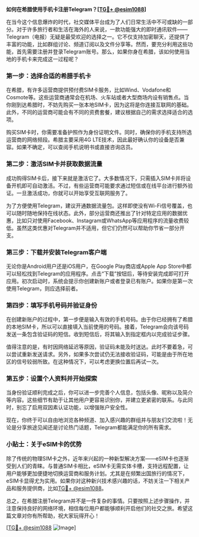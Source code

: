 **如何在希腊使用手机卡注册Telegram？[[TG💪+ @esim1088](https://t.me/s/esim1088)]**

在当今这个信息爆炸的时代，社交媒体平台成为了人们日常生活中不可或缺的一部分。对于许多旅行者和生活在海外的人来说，一款功能强大的即时通讯软件——Telegram（电报）无疑是最受欢迎的选择之一。它不仅支持加密聊天，还提供了丰富的功能，比如群组讨论、频道订阅以及文件分享等。然而，要充分利用这些功能，首先需要注册并登录Telegram账号。那么，如果你身在希腊，该如何使用当地的手机卡来完成这一过程呢？

### 第一步：选择合适的希腊手机卡

在希腊，有许多运营商提供预付费SIM卡服务，比如Wind、Vodafone和Cosmote等。这些运营商通常会在机场、火车站或者大型商场内设有销售点。当你刚到达希腊时，不妨先购买一张本地SIM卡，因为这将是你连接互联网的基础。此外，不同的运营商可能会有不同的资费套餐，建议根据自己的需求选择适合的选项。

购买SIM卡时，你需要准备护照作为身份证明文件。同时，确保你的手机支持所选运营商的网络频段。希腊主要采用4G LTE技术，因此最好确认你的设备是否兼容。如果不确定，可以查阅手机说明书或直接咨询店员。

### 第二步：激活SIM卡并获取数据流量

成功购得SIM卡后，接下来就是激活它了。大多数情况下，只需插入SIM卡并将设备开机即可自动激活。不过，有些运营商可能要求通过短信或在线平台进行额外验证。一旦激活成功，你就可以开始享受互联网服务了。

为了方便使用Telegram，建议开通数据流量包。这样即使没有Wi-Fi信号覆盖，也可以随时随地保持在线状态。此外，部分运营商还推出了针对特定应用的数据优惠，比如只对使用Facebook、Instagram或WhatsApp等应用程序的流量收费较低。虽然这类优惠对Telegram并不适用，但它们仍然可以帮助你节省一部分开支。

### 第三步：下载并安装Telegram客户端

无论你是Android用户还是iOS用户，在Google Play商店或Apple App Store中都可以轻松找到Telegram的应用程序。点击“下载”按钮后，等待安装完成即可打开应用。初次启动时，系统会提示你创建新账户或者登录已有账户。如果你是第一次使用Telegram，则应选择前者。

### 第四步：填写手机号码并验证身份

在创建新账户的过程中，第一步便是输入有效的手机号码。由于你已经拥有了希腊的本地SIM卡，所以可以直接填入当前使用的号码。接着，Telegram会向该号码发送一条包含验证码的短信。收到短信后，将其输入到指定框内以完成验证步骤。

值得注意的是，有时因网络延迟等原因，验证码未能及时送达。此时不要着急，可以尝试重新发送请求。另外，如果多次尝试仍无法接收验证码，可能是由于所在地区的信号较弱所致。在这种情况下，可以考虑更换位置后再试一次。

### 第五步：设置个人资料并开始探索

当身份验证顺利完成之后，你可以进一步完善个人信息，包括头像、昵称以及简介等内容。这些细节有助于让其他用户更容易识别你，并建立更紧密的联系。与此同时，别忘了启用双因素认证功能，以增强账户安全性。

现在，你终于可以自由地浏览各种频道、加入感兴趣的群组并与朋友们交流啦！无论是分享旅途见闻还是讨论热门话题，Telegram都能满足你的所有需求。

### 小贴士：关于eSIM卡的优势

除了传统的物理SIM卡之外，近年来兴起的一种新型解决方案——eSIM卡也逐渐受到人们的青睐。与普通SIM卡相比，eSIM卡无需实体卡槽，支持远程配置，让用户能够更加便捷地切换运营商和服务计划。尤其是在频繁出国旅行的情况下，eSIM卡显得尤为实用。如果你对这种新兴技术感兴趣的话，不妨关注一下相关产品和服务提供商，比如[TG💪+ @esim1088](https://t.me/s/esim1088)。

总之，在希腊注册Telegram并不是一件复杂的事情。只要按照上述步骤操作，并注意保持良好的网络环境，相信每位用户都能够顺利开启他们的社交之旅。希望这篇文章对你有所帮助，祝大家玩得开心！

[[TG💪+ @esim1088](https://t.me/s/esim1088) ![Image](https://i.postimg.cc/4NQfJmqS/Snipaste-2025-05-13-00-14-12.png)]